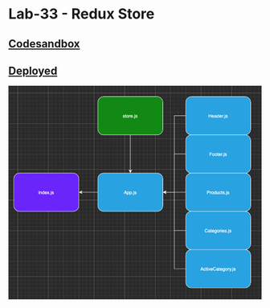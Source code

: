 # Lab-33 - Redux Store

## [Codesandbox](https://codesandbox.io/s/github/claytonjones-401n16/redux-store/tree/rtk)

## [Deployed](https://nostalgic-noyce-638628.netlify.app/)

![UML](./public/assets/UML.png)